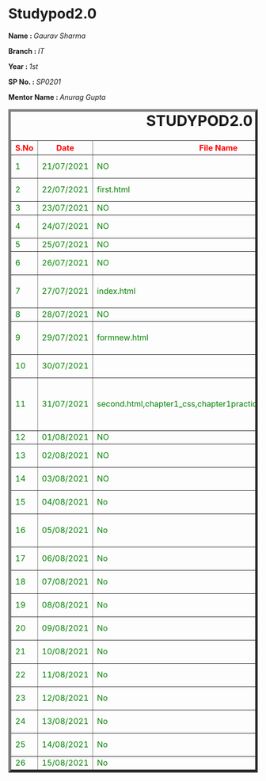 # Studypod2.0
<body>
     <div>
    <p><b>Name : </b><i>Gaurav Sharma</i></p>
    <p><b>Branch : </b><i>IT</i></p>
    <p><b>Year : </b><i>1st</i></p>
    <p><b>SP No. : </b><i>SP0201</i></p>
    <p><b>Mentor Name : </b><i>Anurag Gupta</i></p>
</div>
    <div>
    <table border="5">
        <caption style="font-size: 30px;"><b>STUDYPOD2.0 DAILY REPORT</b> </caption>
        <thead style="color:red;">
            <tr>
                <th width="350">S.No</th>
                <th width="350">Date</th>
                <th width="350">File Name</th>
                <th width="350">Task</th>
                <th width="350">Difficulty</th>
                <th width="350">Solution</th>
            </thead>
            <tbody style="color:green;">
                  <tr>
                    <td>1</td>
                    <td>21/07/2021</td>
                    <td>NO</td>
                    <td>introduction to html</td>
                    <td>NO</td>
                    <td></td>
                </tr>
                  <tr>
                    <td>2</td>
                    <td>22/07/2021</td>
                    <td>first.html</td>
                    <td>my first html page</td>
                    <td>NO</td>
                    <td></td>
                </tr>
                  <tr>
                    <td>3</td>
                    <td>23/07/2021</td>
                    <td>NO</td>
                    <td>uses of tags</td>
                    <td>NO</td>
                    <td></td>
                </tr>
                  <tr>
                    <td>4</td>
                    <td>24/07/2021</td>
                    <td>NO</td>
                    <td>different type of tags</td>
                    <td>NO</td>
                    <td></td>
                  <tr>
                  <tr>
                    <td>5</td>
                    <td>25/07/2021</td>
                    <td>NO</td>
                    <td>table making</td>
                    <td>NO</td>
                    <td></td>
                </tr>
                <tr>
                    <td>6</td>
                    <td>26/07/2021</td>
                    <td>NO</td>
                    <td>head tags,seo tags</td>
                    <td>NO</td>
                    <td></td>
                </tr>
                <tr>
                    <td>7</td>
                    <td>27/07/2021</td>
                    <td>index.html</td>
                    <td>html forms,coaching form
                     </td>
                    <td>NO</td>
                    <td></td>
                </tr>
                 <tr>
                    <td>8</td>
                    <td>28/07/2021</td>
                    <td>NO</td>
                    <td> complete html</td>
                    <td>NO</td>
                    <td></td>
                 </tr> 
                 <tr>
                    <td>9</td>
                    <td>29/07/2021</td>
                    <td>formnew.html</td>
                    <td>modification of my index.html file </td>
                    <td>NO</td>
                    <td></td>
                 </tr>
                 <tr>
                    <td>10</td>
                    <td>30/07/2021</td>
                    <td></td>
                    <td>intrduction to css,what is css </td>
                    <td>NO</td>
                    <td></td>
                 </tr>
                 <tr>
                    <td>11</td>
                    <td>31/07/2021</td>
                    <td>second.html,chapter1_css,chapter1practice.pdf,chapter2css.pdf</td>
                    <td>my first css website,practice test, colours and backgrounds</td>
                    <td>NO</td>
                    <td></td>
                </tr>
                 <tr>
                    <td>12</td>
                    <td>01/08/2021</td>
                    <td>NO</td>
                    <td>css box model</td>
                    <td>NO</td>
                    <td></td>
                </tr>
                <tr>
                    <td>13</td>
                    <td>02/08/2021</td>
                    <td>NO</td>
                    <td>fonts and display</td>
                    <td>NO</td>
                    <td></td>
                </tr>
                <tr>
                    <td>14</td>
                    <td>03/08/2021</td>
                    <td>NO</td>
                    <td>positions and list,css flexbox</td>
                    <td>NO</td>
                    <td></td>
                </tr>
                  <tr>
                    <td>15</td>
                    <td>04/08/2021</td>
                    <td>No</td>
                    <td>css grid and media queries</td>
                    <td>NO</td>
                    <td></td>
                </tr>
                 <tr>
                    <td>16</td>
                    <td>05/08/2021</td>
                    <td>No</td>
                    <td>transforms ,transitions and animations</td>
                    <td>NO</td>
                    <td></td>
                </tr>
                 <tr>
                    <td>17</td>
                    <td>06/08/2021</td>
                    <td>No</td>
                    <td>Miniproject discussion</td>
                    <td>NO</td>
                    <td></td>
                </tr>
                 <tr>
                    <td>18</td>
                    <td>07/08/2021</td>
                    <td>No</td>
                    <td>Miniproject work</td>
                    <td>NO</td>
                    <td></td>
                </tr>
                 <tr>
                    <td>19</td>
                    <td>08/08/2021</td>
                    <td>No</td>
                    <td>miniproject work completed</td>
                    <td>NO</td>
                    <td></td>
                </tr>
                 <tr>
                    <td>20</td>
                    <td>09/08/2021</td>
                    <td>No</td>
                    <td>mainproject discussion</td>
                    <td>NO</td>
                    <td></td>
                </tr>
                 <tr>
                    <td>21</td>
                    <td>10/08/2021</td>
                    <td>No</td>
                    <td>no work due to fever</td>
                    <td></td>
                </tr>
                 <tr>
                    <td>22</td>
                    <td>11/08/2021</td>
                    <td>No</td>
                    <td>no work due to fever</td>
                    <td></td>
                </tr>
                 <tr>
                    <td>23</td>
                    <td>12/08/2021</td>
                    <td>No</td>
                    <td>no work due to fever</td>
                    <td></td>
                </tr>
                  <tr>
                    <td>24</td>
                    <td>13/08/2021</td>
                    <td>No</td>
                    <td>javascript started</td>
                    <td></td>
                </tr>
                 <tr>
                    <td>25</td>
                    <td>14/08/2021</td>
                    <td>No</td>
                    <td>introduction to javascript </td>
                    <td></td>
                </tr>
                 <tr>
                    <td>26</td>
                    <td>15/08/2021</td>
                    <td>No</td>
                    <td>-</td>
                    <td></td>
                </tr>
            </tbody>
        </table>
    </div>
</body>

